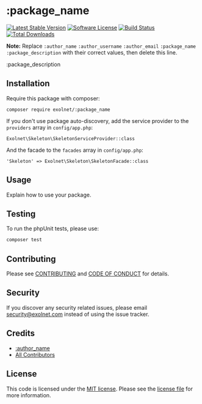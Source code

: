 # :package_name

[![Latest Stable Version](https://poser.pugx.org/eXolnet/:package_name/v/stable?format=flat-square)](https://packagist.org/packages/eXolnet/:package_name)
[![Software License](https://img.shields.io/badge/license-MIT-brightgreen.svg?style=flat-square)](LICENSE.md)
[![Build Status](https://img.shields.io/travis/eXolnet/:package_name/master.svg?style=flat-square)](https://travis-ci.org/eXolnet/:package_name)
[![Total Downloads](https://img.shields.io/packagist/dt/eXolnet/:package_name.svg?style=flat-square)](https://packagist.org/packages/eXolnet/:package_name)

**Note:** Replace ```:author_name``` ```:author_username``` ```:author_email``` ```:package_name``` ```:package_description``` with their correct values, then delete this line.

:package_description

## Installation

Require this package with composer:

```
composer require exolnet/:package_name
```

If you don't use package auto-discovery, add the service provider to the ``providers`` array in `config/app.php`:

```
Exolnet\Skeleton\SkeletonServiceProvider::class
```

And the facade to the ``facades`` array in `config/app.php`: 

```
'Skeleton' => Exolnet\Skeleton\SkeletonFacade::class
```

## Usage

Explain how to use your package.

## Testing

To run the phpUnit tests, please use:

``` bash
composer test
```

## Contributing

Please see [CONTRIBUTING](CONTRIBUTING.md) and [CODE OF CONDUCT](CODE_OF_CONDUCT.md) for details.

## Security

If you discover any security related issues, please email security@exolnet.com instead of using the issue tracker.

## Credits

- [:author_name](https://github.com/:author_username)
- [All Contributors](../../contributors)

## License

This code is licensed under the [MIT license](http://choosealicense.com/licenses/mit/). 
Please see the [license file](LICENSE) for more information.
